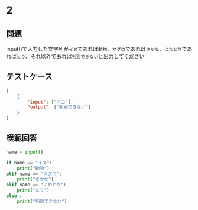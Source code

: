 # 2

## 問題

input()で入力した文字列が`イヌ`であれば`動物`、`マグロ`であれば`さかな`、`にわとり`であれば`とり`、それ以外であれば`判別できない`と出力してください

## テストケース

```json
[
	{
		"input": ["ネコ"],
		"output": ["判別できない"]
  	}
]
```

## 模範回答
```python
name = input()

if name == "イヌ":
	print("動物")
elif name == "マグロ":
	print("さかな")
elif name == "にわとり":
	print("とり")
else :
	print("判別できない")
```